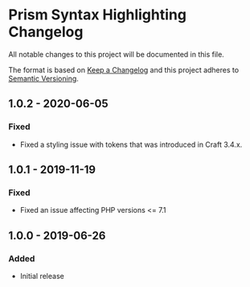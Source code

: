 # Prism Syntax Highlighting Changelog

All notable changes to this project will be documented in this file.

The format is based on [Keep a Changelog](http://keepachangelog.com/) and this project adheres to [Semantic Versioning](http://semver.org/).

## 1.0.2 - 2020-06-05
### Fixed
- Fixed a styling issue with tokens that was introduced in Craft 3.4.x.

## 1.0.1 - 2019-11-19
### Fixed
- Fixed an issue affecting PHP versions <= 7.1

## 1.0.0 - 2019-06-26
### Added
- Initial release
